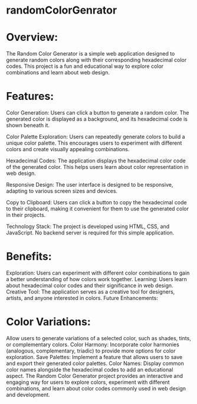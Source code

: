 # randomColorGenrator



# Overview:
The Random Color Generator is a simple web application designed to generate random colors along with their corresponding hexadecimal color codes. This project is a fun and educational way to explore color combinations and learn about web design.

# Features:

Color Generation: Users can click a button to generate a random color. The generated color is displayed as a background, and its hexadecimal code is shown beneath it.

Color Palette Exploration: Users can repeatedly generate colors to build a unique color palette. This encourages users to experiment with different colors and create visually appealing combinations.

Hexadecimal Codes: The application displays the hexadecimal color code of the generated color. This helps users learn about color representation in web design.

Responsive Design: The user interface is designed to be responsive, adapting to various screen sizes and devices.

Copy to Clipboard: Users can click a button to copy the hexadecimal code to their clipboard, making it convenient for them to use the generated color in their projects.

Technology Stack: The project is developed using HTML, CSS, and JavaScript. No backend server is required for this simple application.

# Benefits:

Exploration: Users can experiment with different color combinations to gain a better understanding of how colors work together.
Learning: Users learn about hexadecimal color codes and their significance in web design.
Creative Tool: The application serves as a creative tool for designers, artists, and anyone interested in colors.
Future Enhancements:

# Color Variations: 
Allow users to generate variations of a selected color, such as shades, tints, or complementary colors.
Color Harmony: Incorporate color harmonies (analogous, complementary, triadic) to provide more options for color exploration.
Save Palettes: Implement a feature that allows users to save and export their generated color palettes.
Color Names: Display common color names alongside the hexadecimal codes to add an educational aspect.
The Random Color Generator project provides an interactive and engaging way for users to explore colors, experiment with different combinations, and learn about color codes commonly used in web design and development.
